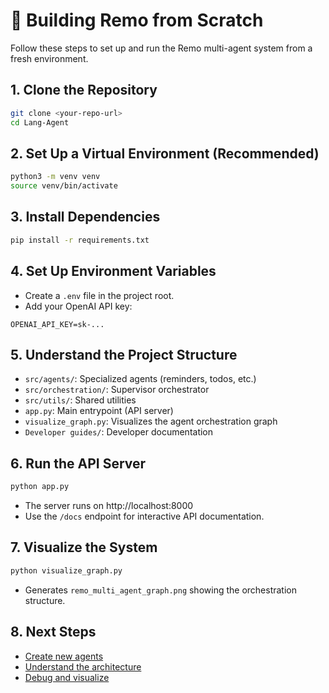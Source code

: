 # 🚀 Building Remo from Scratch

Follow these steps to set up and run the Remo multi-agent system from a fresh environment.

## 1. Clone the Repository

```bash
git clone <your-repo-url>
cd Lang-Agent
```

## 2. Set Up a Virtual Environment (Recommended)

```bash
python3 -m venv venv
source venv/bin/activate
```

## 3. Install Dependencies

```bash
pip install -r requirements.txt
```

## 4. Set Up Environment Variables

- Create a `.env` file in the project root.
- Add your OpenAI API key:

```
OPENAI_API_KEY=sk-...
```

## 5. Understand the Project Structure

- `src/agents/`: Specialized agents (reminders, todos, etc.)
- `src/orchestration/`: Supervisor orchestrator
- `src/utils/`: Shared utilities
- `app.py`: Main entrypoint (API server)
- `visualize_graph.py`: Visualizes the agent orchestration graph
- `Developer guides/`: Developer documentation

## 6. Run the API Server

```bash
python app.py
```

- The server runs on http://localhost:8000
- Use the `/docs` endpoint for interactive API documentation.

## 7. Visualize the System

```bash
python visualize_graph.py
```

- Generates `remo_multi_agent_graph.png` showing the orchestration structure.

## 8. Next Steps

- [Create new agents](./creating_new_agents.md)
- [Understand the architecture](./architecture_overview.md)
- [Debug and visualize](./visualization_and_debugging.md)
